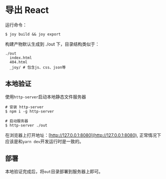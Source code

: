 # 导出 React

运行命令：
```shell
$ joy build && joy export 
```

构建产物默认生成到 ./out 下，目录结构类似于：

```shell
./out
  index.html
  404.html
  _joy/ # 包含js、css、json等
```

## 本地验证

使用`http-server`启动本地静态文件服务器

```shell
# 安装 http-server
$ npm i -g http-server

# 启动服务器
$ http-server ./out
```

在浏览器上打开地址：[http://127.0.0.1:8080](http://127.0.0.1:8080), 正常情况下应该是和`yarn dev`开发运行时是一致的。

## 部署

本地验证完成后，将`out`目录部署到服务器上即可。

